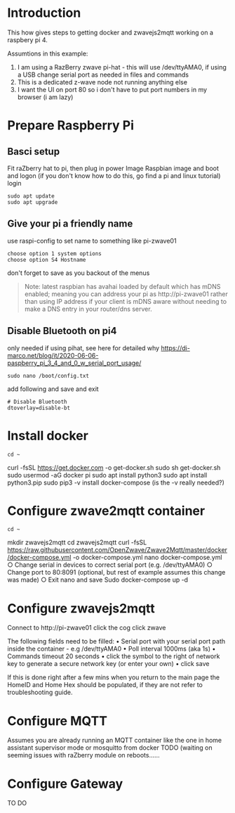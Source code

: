 # Introduction
This how gives steps to getting docker and zwavejs2mqtt working on a raspbery pi 4.

Assumtions in this example:
1. I am using a RazBerry zwave pi-hat - this will use /dev/ttyAMA0, if using a USB change serial port as needed in files and commands
2. This is a dedicated z-wave node not running anything else
3. I want the UI on port 80 so i don't have to put port numbers in my browser (i am lazy)

# Prepare Raspberry Pi
## Basci setup
Fit raZberry hat to pi, then plug in power
Image Raspbian image and boot and logon (if you don't know how to do this, go find a pi and linux tutorial)
login

	sudo apt update
	sudo apt upgrade

## Give your pi a friendly name
use raspi-config to set name to something like pi-zwave01

 	choose option 1 system options
 	choose option S4 Hostname
don't forget to save as you backout of the menus
> Note: latest raspbian has avahai loaded by default which has mDNS enabled; meaning you can address your pi as http://pi-zwave01 rather than using IP address if your client is mDNS aware without needing to make a DNS entry in your router/dns server.  

## Disable Bluetooth on pi4
 only needed if using pihat, see here for detailed why https://di-marco.net/blog/it/2020-06-06-paspberry_pi_3_4_and_0_w_serial_port_usage/
 
 	sudo nano /boot/config.txt
 
 add following and save and exit
 
	# Disable Bluetooth
	dtoverlay=disable-bt
	
# Install docker
	cd ~
  curl -fsSL https://get.docker.com -o get-docker.sh
	sudo sh get-docker.sh
	sudo usermod -aG docker pi
	sudo apt install python3 
	sudo apt install python3.pip
	sudo pip3 -v install docker-compose  (is the -v really needed?)

# Configure zwave2mqtt container

	cd ~
  mkdir zwavejs2mqtt
	cd zwavejs2mqtt
	curl -fsSL https://raw.githubusercontent.com/OpenZwave/Zwave2Mqtt/master/docker/docker-compose.yml -o docker-compose.yml
	nano docker-compose.yml
		○ Change serial in devices to correct serial port (e.g. /dev/ttyAMA0)
    ○ Change port to 80:8091 (optional, but rest of example assumes this change was made)
		○ Exit nano and save
	Sudo docker-compose up -d
	
# Configure zwavejs2mqtt
Connect to http://pi-zwave01
click the cog 
click zwave

The following fields need to be filled:
	• Serial port with your serial port path inside the container - e.g /dev/ttyAMA0
	• Poll interval 1000ms (aka 1s)
	• Commands timeout 20 seconds
	• click the symbol to the right of network key to generate a secure network key (or enter your own)
  • click save

If this is done right after a few mins when you return to the main page the HomeID and Home Hex should be populated, if they are not refer to troubleshooting guide.

# Configure MQTT
Assumes you are already running an MQTT container like the one in home assistant supervisor mode or mosquitto from docker
TODO (waiting on seeming issues with raZberry module on reboots……

# Configure Gateway
TO DO
